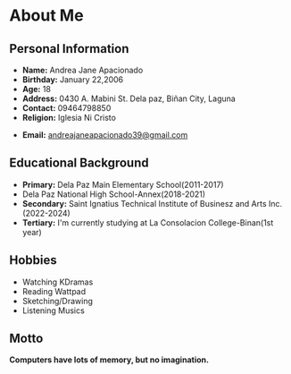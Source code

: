 <h1>About Me</h1>
<h2>Personal Information</h2>
 <ul>
  <li><strong>Name:</strong> Andrea Jane Apacionado</li>
  <li><strong>Birthday:</strong> January 22,2006</li>
  <li><strong>Age:</strong> 18</li>
  <li><strong>Address:</strong> 0430 A. Mabini St. Dela paz, Biñan City, Laguna</li>
  <li><strong>Contact:</strong> 09464798850</li>
  <li><strong>Religion:</strong> Iglesia Ni Cristo</li>
 </ul>
<ul>   
   <li><strong>Email:</strong> <a href="https://mail.google.com/mail/u/1/?view=cm&fs=1&to=andreajaneapacionado39@gmail.com&tf=1"> andreajaneapacionado39@gmail.com<a/></li>     
</ul>
<h2>Educational Background</h2>
<ul>
  <li><strong>Primary:</strong> Dela Paz Main Elementary School(2011-2017)</li>
  <li> Dela Paz National High School-Annex(2018-2021)</li>
  <li><strong>Secondary:</strong> Saint Ignatius Technical Institute of Businesz and Arts Inc.(2022-2024)</li>
  <li><strong>Tertiary:</strong> I'm currently studying at La Consolacion College-Binan(1st year)</li>
</ul>
<h2>Hobbies</h2>
<ul>
  <li>Watching KDramas</li>
  <li>Reading Wattpad</li>
  <li>Sketching/Drawing</li>
  <li>Listening Musics</li>
</ul>
<h2>Motto</h2>
<strong> Computers have lots of memory, but no imagination.</strong>
